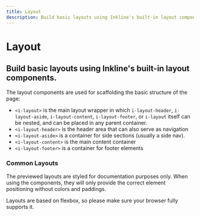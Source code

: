 ```yaml
---
title: Layout
description: Build basic layouts using Inkline's built-in layout components. 
---
```


<script setup>
import * as examples from '../../../../examples/core/layout'
</script>

# Layout

## Build basic layouts using Inkline's built-in layout components. 

The layout components are used for scaffolding the basic structure of the page:
- `<i-layout>` is the main layout wrapper in which `i-layout-header`, `i-layout-aside`, `i-layout-content`, `i-layout-footer`, or `i-layout` itself can be nested, and can be placed in any parent container.
- `<i-layout-header>` is the header area that can also serve as navigation
- `<i-layout-aside>` is a container for side sections (usually a side nav).
- `<i-layout-content>` is the main content container
- `<i-layout-footer>` is a container for footer elements

### Common Layouts

The previewed layouts are styled for documentation purposes only. When using the components, they will only 
provide the correct element positioning without colors and paddings.

Layouts are based on flexbox, so please make sure your browser fully supports it. 

<example type="layout" :component="examples.ILayoutContentHeader" :html="examples.ILayoutContentHeaderHTML"></example>

<example type="layout" :component="examples.ILayoutContentHeaderFooter" :html="examples.ILayoutContentHeaderFooterHTML"></example>

<example type="layout" :component="examples.ILayoutContentWithLeftAsideHeaderFooter" :html="examples.ILayoutContentWithLeftAsideHeaderFooterHTML"></example>

<example type="layout" :component="examples.ILayoutContentWithRightAsideHeaderFooter" :html="examples.ILayoutContentWithRightAsideHeaderFooterHTML" :css="examples.ILayoutWithAsideCSS"></example>

<example type="layout" :component="examples.ILayoutContentWithLeftAndRightAsidesHeaderFooter" :html="examples.ILayoutContentWithLeftAndRightAsidesHeaderFooterHTML" :css="examples.ILayoutWithAsideCSS"></example>

<example type="layout" :component="examples.ILayoutLeftAsideWithContentHeaderFooter" :html="examples.ILayoutLeftAsideWithContentHeaderFooterHTML" :css="examples.ILayoutWithAsideCSS"></example>

<example type="layout" :component="examples.ILayoutRightAsideWithContentHeaderFooter" :html="examples.ILayoutRightAsideWithContentHeaderFooterHTML" :css="examples.ILayoutWithAsideCSS"></example>

<example type="layout" :component="examples.ILayoutLeftAndRightAsidesWithContentHeaderFooter" :html="examples.ILayoutLeftAndRightAsidesWithContentHeaderFooterHTML" :css="examples.ILayoutWithAsideCSS"></example>
